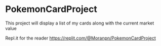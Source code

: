 # PokemonCardProject
This project will display a list of my cards along with the current market value

Repl.it for the reader https://replit.com/@Moranpn/PokemonCardProject
